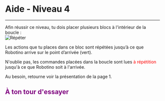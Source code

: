 # Aide - Niveau 4

---

Afin réussir ce niveau, tu dois placer plusieurs blocs à l'intérieur de la boucle :
<br>![Répéter][repeat]<br>

Les actions que tu places dans ce bloc sont répétées jusqu’à ce que Robotino arrive sur le point d’arrivée (vert).

N'oublie pas, les commandes placées dans la boucle sont lues <span style="color:red">à répétition</span> jusqu'à ce que Robotino soit à l'arrivée.

Au besoin, retourne voir la présentation de la page 1.

## <span style="color: #800080">À ton tour d'essayer</span>

[repeat]: img/carte_repeat_end.png
